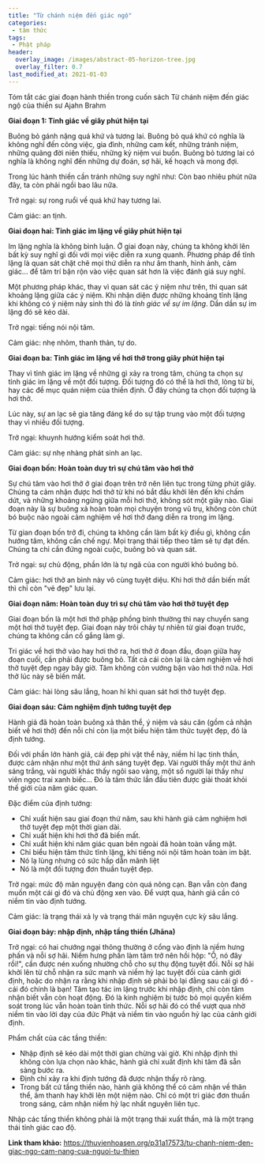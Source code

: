 ```yaml
---
title: "Từ chánh niệm đến giác ngộ"
categories:
 - tâm thức
tags:
 - Phật pháp
header:
  overlay_image: /images/abstract-05-horizon-tree.jpg
  overlay_filter: 0.7
last_modified_at: 2021-01-03
---
```


Tóm tắt các giai đoạn hành thiền trong cuốn sách Từ chánh niệm đến giác ngộ của thiền sư Ajahn Brahm

**Giai đoạn 1: Tỉnh giác về giây phút hiện tại**

Buông bỏ gánh nặng quá khứ và tương lai. Buông bỏ quá khứ có nghĩa là không nghĩ đến công việc, gia đình, những cam kết, những tránh niệm, những quãng đời niên thiếu, những kỷ niệm vui buồn. Buông bỏ tương lai có nghĩa là không nghĩ đến những dự đoán, sợ hãi, kế hoạch và mong đợi.

Trong lúc hành thiền cần tránh những suy nghĩ như: Còn bao nhiêu phút nữa đây, ta còn phải ngồi bao lâu nữa.

Trở ngại: sự rong ruổi về quá khứ hay tương lai.

Cảm giác: an tịnh.

**Giai đoạn hai: Tỉnh giác im lặng về giây phút hiện tại**

Im lặng nghĩa là không bình luận. Ở giai đoạn này, chúng ta không khởi lên bất kỳ suy nghĩ gì đối với mọi việc diễn ra xung quanh. Phương pháp để tĩnh lặng là quan sát chặt chẽ mọi thứ diễn ra như âm thanh, hình ảnh, cảm giác... để tâm trí bận rộn vào việc quan sát hơn là việc đánh giá suy nghĩ.

Một phương pháp khác, thay vì quan sát các ý niệm như trên, thì quan sát khoảng lặng giữa các ý niệm. Khi nhận diện được những khoảng tĩnh lặng khi không có ý niệm nảy sinh thì đó là *tỉnh giác về sự im lặng*. Dần dần sự im lặng đó sẽ kéo dài.

Trở ngại: tiếng nói nội tâm.

Cảm giác: nhẹ nhõm, thanh thản, tự do.

**Giai đoạn ba: Tỉnh giác im lặng về hơi thở trong giây phút hiện tại**

Thay vì tỉnh giác im lặng về những gì xảy ra trong tâm, chúng ta chọn sự tỉnh giác im lặng về một đối tượng. Đối tượng đó có thể là hơi thở, lòng từ bi, hay các đề mục quán niệm của thiền định. Ở đây chúng ta chọn đối tượng là hơi thở.

Lúc này, sự an lạc sẽ gia tăng đáng kể do sự tập trung vào một đối tượng thay vì nhiều đối tượng.

Trở ngại: khuynh hướng kiểm soát hơi thở.

Cảm giác: sự nhẹ nhàng phát sinh an lạc.

**Giai đoạn bốn: Hoàn toàn duy trì sự chú tâm vào hơi thở**

Sự chú tâm vào hơi thở ở giai đoạn trên trở nên liên tục trong từng phút giây. Chúng ta cảm nhận được hơi thở từ khi nó bắt đầu khởi lên đến khi chấm dứt, và những khoảng ngừng giữa mỗi hơi thở, không sót một giây nào. Giai đoạn này là sự buông xả hoàn toàn mọi chuyện trong vũ trụ, không còn chút bó buộc nào ngoài cảm nghiệm về hơi thở đang diễn ra trong im lặng.

Từ gian đoạn bốn trở đi, chúng ta không cần làm bất kỳ điều gì, không cần hướng tâm, không cần chế ngự. Mọi trạng thái tiếp theo tâm sẽ tự đạt đến. Chúng ta chỉ cần đứng ngoài cuộc, buông bỏ và quan sát.

Trở ngại: sự chủ động, phần lớn là tự ngã của con người khó buông bỏ.

Cảm giác: hơi thở an bình này vô cùng tuyệt diệu. Khi hơi thở dần biến mất thì chỉ còn "vẻ đẹp" lưu lại.


**Giai đoạn năm: Hoàn toàn duy trì sự chú tâm vào hơi thở tuyệt đẹp**

Giai đoạn bốn là một hơi thở phập phồng bình thường thì nay chuyển sang một hơi thở tuyệt đẹp. Giai đoạn này trôi chảy tự nhiên từ giai đoạn trước, chúng ta không cần cố gắng làm gì.

Tri giác về hơi thở vào hay hơi thở ra, hơi thở ở đoạn đầu, đoạn giữa hay đoạn cuối, cần phải được buông bỏ. Tất cả cái còn lại là cảm nghiệm về hơi thở tuyệt đẹp ngay bây giờ. Tâm không còn vướng bận vào hơi thở nữa. Hơi thở lúc này sẽ biến mất.

Cảm giác: hài lòng sâu lắng, hoan hỉ khi quan sát hơi thở tuyệt đẹp.

**Giai đoạn sáu: Cảm nghiệm định tướng tuyệt đẹp**

Hành giả đã hoàn toàn buông xả thân thể, ý niệm và sáu căn (gồm cả nhận biết về hơi thở) đến nỗi chỉ còn lịa một biểu hiện tâm thức tuyệt đẹp, đó là định tướng.

Đối với phần lớn hành giả, cái đẹp phi vật thể này, niềm hỉ lạc tinh thần, được cảm nhận như một thứ ánh sáng tuyệt đẹp. Vài người thấy một thứ ánh sáng trắng, vài người khác thấy ngôi sao vàng, một số người lại thấy như viên ngọc trai xanh biếc... Đó là tâm thức lần đầu tiên được giải thoát khỏi thế giới của năm giác quan.

Đặc điểm của định tướng:

 - Chỉ xuất hiện sau giai đoạn thứ năm, sau khi hành giả cảm nghiệm hơi thở tuyệt đẹp một thời gian dài.
 - Chỉ xuất hiện khi hơi thở đã biến mất.
 - Chỉ xuất hiện khi năm giác quan bên ngoài đã hoàn toàn vắng mặt.
 - Chỉ biểu hiện tâm thức tĩnh lặng, khi tiếng nói nội tâm hoàn toàn im bặt.
 - Nó lạ lùng nhưng có sức hấp dẫn mãnh liệt
 - Nó là một đối tượng đơn thuần tuyệt đẹp.

Trở ngại: mức độ mãn nguyện đang còn quá nông cạn. Bạn vẫn còn đang muốn một cái gì đó và chủ động xen vào. Để vượt qua, hành giả cần có niềm tin vào định tướng.

Cảm giác: là trạng thái xả ly và trạng thái mãn nguyện cực kỳ sâu lắng.

**Giai đoạn bảy: nhập định, nhập tầng thiền (Jhāna)**

Trở ngại: có hai chướng ngại thông thường ở cổng vào định là niềm hưng phấn và nỗi sợ hãi. Niềm hưng phấn làm tâm trở nên hồi hộp: "Ồ, nó đây rồi!", cần được nén xuống nhường chỗ cho sự thụ động tuyệt đối. Nỗi sợ hãi khởi lên từ chỗ nhận ra sức mạnh và niềm hỷ lạc tuyệt đối của cảnh giới định, hoặc do nhận ra rằng khi nhập định sẽ phải bỏ lại đằng sau cái gì đó - cái đó chính là bạn! Tâm tạo tác im lặng trước khi nhập định, chỉ còn tâm nhận biết vẫn còn hoạt động. Đó là kinh nghiệm bị tước bỏ mọi quyền kiểm soát trong lúc vẫn hoàn toàn tỉnh thức. Nỗi sợ hãi đó có thể vượt qua nhờ niềm tin vào lời dạy của đức Phật và niềm tin vào nguồn hỷ lạc của cảnh giới định.

Phẩm chất của các tầng thiền:

 - Nhập định sẽ kéo dài một thời gian chừng vài giờ. Khi nhập định thì không còn lựa chọn nào khác, hành giả chỉ xuất định khi tâm đã sẵn sàng bước ra.
 - Định chỉ xảy ra khi định tướng đã được nhận thấy rõ ràng.
 - Trong bất cứ tầng thiền nào, hành giả không thể có cảm nhận về thân thể, âm thanh hay khởi lên một niệm nào. Chỉ có một tri giác đơn thuần trong sáng, cảm nhận niềm hỷ lạc nhất nguyên liên tục. 

Nhập các tầng thiền không phải là một trạng thái xuất thần, mà là một trạng thái tỉnh giác cao độ.

**Link tham khảo:** https://thuvienhoasen.org/p31a17573/tu-chanh-niem-den-giac-ngo-cam-nang-cua-nguoi-tu-thien 